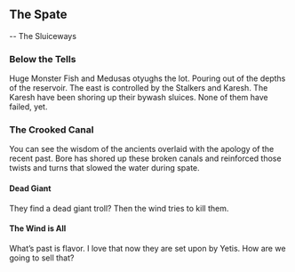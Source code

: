 ## The Spate
 -- The Sluiceways

### Below the Tells

Huge Monster Fish and Medusas otyughs the lot. Pouring out of the depths of the reservoir. The east is controlled by the Stalkers and Karesh. The Karesh have been shoring up their bywash sluices. None of them have failed, yet.

### The Crooked Canal

You can see the wisdom of the ancients overlaid with the apology of the recent past. Bore has shored up these broken canals and reinforced those twists and turns that slowed the water during spate.

#### Dead Giant
They find a dead giant troll? Then the wind tries to kill them.

#### The Wind is All
What’s past is flavor. I love that now they are set upon by Yetis. How are we going to sell that?
